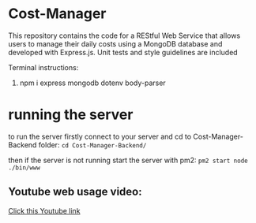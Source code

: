 # Cost-Manager

This repository contains the code for a REStful Web Service that allows users to manage their daily costs using a MongoDB database and developed with Express.js. Unit tests and style guidelines are included

Terminal instructions:

1. npm i express mongodb dotenv body-parser


# running the server
to run the server firstly connect to your server and cd to Cost-Manager-Backend folder:
`cd Cost-Manager-Backend/`

then if the server is not running start the server with pm2:
`pm2 start node ./bin/www`


## Youtube web usage video:
[Click this Youtube link](https://www.youtube.com/watch?v=Tyv8EJ7kxKU)
